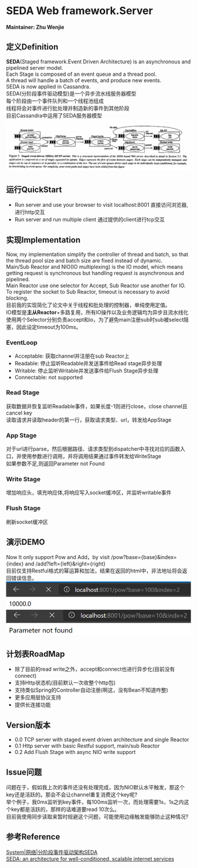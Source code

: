 # SEDA Web framework.Server
**Maintainer: Zhu Wenjie**
## 定义Definition
**SEDA**(Staged framework.Event Driven Architecture) is an asynchronous and pipelined server model.  
Each Stage is composed of an event queue and a thread pool.  
A thread will handle a batch of events, and produce new events.  
SEDA is now applied in Cassandra.   
SEDA(分阶段事件驱动模型)是一个异步流水线服务器模型  
每个阶段由一个事件队列和一个线程池组成  
线程将会对事件进行批处理并制造新的事件到其他阶段   
目前Cassandra中运用了SEDA服务器模型
![avatar](./seda.jpg)

## 运行QuickStart
- Run server and use your browser to visit localhost:8001 直接访问浏览器,进行http交互
- Run server and run multiple client 通过提供的client进行tcp交互

## 实现Implementation
Now, my implementation simplify the controller of thread and batch, so that the thread pool size and batch size are fixed instead of dynamic.  
Main/Sub Reactor and NIO(IO multiplexing) is the IO model, which means getting request is synchronous but handling request is asynchronous and pipelined.   
Main Reactor use one selector for Accept, Sub Reactor use another for IO. To register the socket to Sub Reactor, timeout is necessary to avoid blocking.   
目前我的实现简化了论文中关于线程和批处理的控制器，单纯使用定值。  
IO模型是**主从Reactor**+多路复用，所有IO操作以及业务逻辑均为异步且流水线化     
使用两个Selector分别负责accept和io，为了避免main注册sub时sub被select阻塞，因此设定timeout为100ms。  
### EventLoop
- Acceptable: 获取channel并注册在sub Reactor上
- Readable: 停止监听Readable并发送事件给Read stage异步处理
- Writable: 停止监听Writable并发送事件给Flush Stage异步处理
- Connectable: not supported
### Read Stage
获取数据并恢复监听Readable事件，如果长度-1则进行close，close channel且cancel key   
读取请求并读取header的第一行，获取请求类型、url，转发给AppStage   
### App Stage
对于url进行parse，然后根据路径、请求类型到dispatcher中寻找对应的函数入口，并使用参数进行调用，并将调用结果通过事件转发给WriteStage  
如果参数不足,则返回Parameter not Found
### Write Stage
增加响应头，填充响应体,将响应写入socket缓冲区，并监听writable事件
### Flush Stage
刷新socket缓冲区

## 演示DEMO
Now It only support Pow and Add，by visit /pow?base={base}&index={index} and /add?left={left}&right={right}  
目前仅支持Restful格式的幂运算和加法，结果在返回的html中，非法地址将会返回错误信息。
![avatar](./demo.PNG)
![avatar](./error.PNG)


## 计划表RoadMap
- 除了目前的read write之外，accept和connect也进行异步化(目前没有connect)
- 支持Http状态机(目前默认一次收整个http包)
- 支持类似Spring的Controller自动注册(啊这，没有Bean不知道咋整)
- 更多应用层协议支持
- 提供长连接功能

## Version版本
- 0.0 TCP server with staged event driven architecture and single Reactor
- 0.1 Http server with basic Restful support, main/sub Reactor
- 0.2 Add Flush Stage with async NIO write support

## Issue问题
问题在于，假如我上次的事件还没有处理完成，因为NIO默认水平触发，那这个key还是活跃的。那会不会让channel重复消费这个key呢?    
举个例子，我0ms监听到key事件，每100ms监听一次，而处理需要1s，1s之内这个key都是活跃的，那样的话难道要read 10次么。   
目前我使用同步读取来暂时规避这个问题，可能使用边缘触发能够防止这种情况?   

## 参考Reference
[System|网络|分阶段事件驱动架构SEDA](https://zhuanlan.zhihu.com/p/161902784 )   
[SEDA: an architecture for well-conditioned, scalable internet services](https://dl.acm.org/doi/abs/10.1145/502034.502057)
